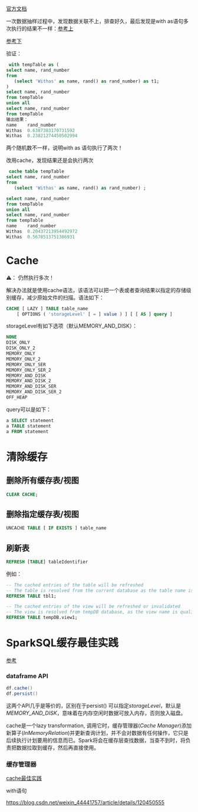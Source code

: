 [官方文档](https://spark.apache.org/docs/3.0.0-preview/sql-ref-syntax-aux-cache-cache-table.html)

一次数据抽样过程中，发现数据关联不上，排查好久，最后发现是with as语句多次执行的结果不一样：[参考上](https://tech.xiaomi.com/#/pc/article-detail?id=7309)

[参考下](https://tech.xiaomi.com/#/pc/article-detail?id=13891)

验证：

```sql
 with tempTable as (
select name, rand_number
from
   (select 'Withas' as name, rand() as rand_number) as t1;
)
select name, rand_number
from tempTable
union all
select name, rand_number
from tempTable
输出结果：
name	rand_number
Withas	0.6387383170731592
Withas	0.23821274450502994
```

两个随机数不一样，说明with as 语句执行了两次！



改用cache，发现结果还是会执行两次

```sql
 cache table tempTable 
select name, rand_number
from
   (select 'Withas' as name, rand() as rand_number) ;

select name, rand_number
from tempTable
union all
select name, rand_number
from tempTable
name	rand_number
Withas	0.20437213954492972
Withas	0.5678513751386931
```



# Cache

⚠️： 仍然执行多次！

解决办法就是使用cache语法，该语法可以把一个表或者查询结果以指定的存储级别缓存，减少原始文件的扫描。语法如下：

```sql
CACHE [ LAZY ] TABLE table_name
    [ OPTIONS ( 'storageLevel' [ = ] value ) ] [ [ AS ] query ]
```

storageLevel有如下选项（默认MEMORY_AND_DISK）：

```sql
NONE
DISK_ONLY
DISK_ONLY_2
MEMORY_ONLY
MEMORY_ONLY_2
MEMORY_ONLY_SER
MEMORY_ONLY_SER_2
MEMORY_AND_DISK
MEMORY_AND_DISK_2
MEMORY_AND_DISK_SER
MEMORY_AND_DISK_SER_2
OFF_HEAP
```



query可以是如下：

```sql
a SELECT statement
a TABLE statement
a FROM statement
```

# 清除缓存

## 删除所有缓存表/视图

```sql
CLEAR CACHE;
```

## 删除指定缓存表/视图

```sql
UNCACHE TABLE [ IF EXISTS ] table_name
```

## 刷新表

```sql
REFRESH [TABLE] tableIdentifier
```

例如：

```sql
-- The cached entries of the table will be refreshed  
-- The table is resolved from the current database as the table name is unqualified.
REFRESH TABLE tbl1;

-- The cached entries of the view will be refreshed or invalidated
-- The view is resolved from tempDB database, as the view name is qualified.
REFRESH TABLE tempDB.view1;   
```

# SparkSQL缓存最佳实践

[参考](https://towardsdatascience.com/best-practices-for-caching-in-spark-sql-b22fb0f02d34)

### dataframe API

```scala
df.cache() 
df.persist() 
```

这两个API几乎是等价的，区别在于persist() 可以指定*storageLevel*，默认是*MEMORY_AND_DISK*，意味着在内存空闲时数据可放入内存，否则放入磁盘。

cache是一个lazy transformation, 调用它时，缓存管理器(*Cache Manager*)添加新算子(*InMemoryRelation*)并更新查询计划，并不会对数据有任何操作，它只是后续执行计划要用的信息而已。Spark将会在缓存层查找数据，当查不到时，将负责把数据拉取到缓存，然后再直接使用。

### 缓存管理器

[cache最佳实践](https://blog.csdn.net/monkeyboy_tech/article/details/113986074)

with语句

 https://blog.csdn.net/weixin_44441757/article/details/120450555
